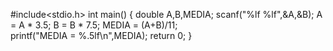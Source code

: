 #include<stdio.h>
int main()
{
	double A,B,MEDIA;
	scanf("%lf %lf",&A,&B);
	A = A * 3.5;
	B = B * 7.5;
	MEDIA = (A+B)/11;	
	printf("MEDIA = %.5lf\n",MEDIA);
	return 0;
}
